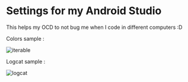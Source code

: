 # Settings for my Android Studio   

This helps my OCD to not bug me when I code in different computers :D

Colors sample :

![iterable](https://user-images.githubusercontent.com/6963860/27513628-988ffcfc-5932-11e7-8333-6c9a617bc747.png)

Logcat sample : 

![logcat](https://user-images.githubusercontent.com/6963860/27520040-c20b3bf2-59c6-11e7-9d45-d4db551ec454.PNG)
